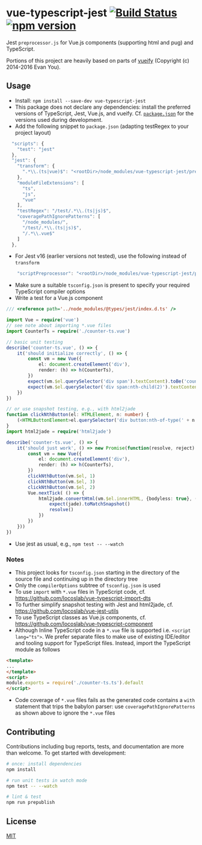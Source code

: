 # vue-typescript-jest [![Build Status](https://travis-ci.org/locoslab/vue-typescript-jest.svg?branch=master)](https://travis-ci.org/locoslab/vue-typescript-jest) [![npm version](https://badge.fury.io/js/vue-typescript-jest.svg)](https://badge.fury.io/js/vue-typescript-jest)
Jest `preprocessor.js` for Vue.js components (supporting html and pug) and TypeScript.

Portions of this project are heavily based on parts of [vueify](https://github.com/vuejs/vueify) (Copyright (c) 2014-2016 Evan You).

## Usage
* Install: `npm install --save-dev vue-typescript-jest`
* This package does not declare any dependencies: install the preferred versions of TypeScript, Jest, Vue.js, and vueify. Cf. [`package.json`](package.json) for the versions used during development.
* Add the following snippet to `package.json` (adapting testRegex to your project layout)
```js
  "scripts": {
    "test": "jest"
  },
  "jest": {
    "transform": {
      ".*\\.(ts|vue)$": "<rootDir>/node_modules/vue-typescript-jest/preprocessor.js"
    },
    "moduleFileExtensions": [
      "ts",
      "js",
      "vue"
    ],
    "testRegex": "/test/.*\\.(ts|js)$",
    "coveragePathIgnorePatterns": [
      "/node_modules/",
      "/test/.*\\.(ts|js)$",
      "/.*\\.vue$"
    ]
  },
```

* For Jest v16 (earlier versions not tested), use the following instead of `transform`
```js
    "scriptPreprocessor": "<rootDir>/node_modules/vue-typescript-jest/preprocessor.js",
```

* Make sure a suitable `tsconfig.json` is present to specify your required TypeScript compiler options
* Write a test for a Vue.js component
```typescript
/// <reference path='../node_modules/@types/jest/index.d.ts' />

import Vue = require('vue')
// see note about importing *.vue files
import CounterTs = require('./counter-ts.vue')

// basic unit testing
describe('counter-ts.vue', () => {
	it('should initialize correctly', () => {
		const vm = new Vue({
			el: document.createElement('div'),
			render: (h) => h(CounterTs),
		})
		expect(vm.$el.querySelector('div span').textContent).toBe('counter-ts')
		expect(vm.$el.querySelector('div span:nth-child(2)').textContent).toBe('1')
	})
})

// or use snapshot testing, e.g., with html2jade
function clickNthButton(el: HTMLElement, n: number) {
	(<HTMLButtonElement>el.querySelector('div button:nth-of-type(' + n + ')')).click()
}
import html2jade = require('html2jade')

describe('counter-ts.vue', () => {
	it('should just work', () => new Promise(function(resolve, reject) {
		const vm = new Vue({
			el: document.createElement('div'),
			render: (h) => h(CounterTs),
		})
		clickNthButton(vm.$el, 1)
		clickNthButton(vm.$el, 3)
		clickNthButton(vm.$el, 2)
		Vue.nextTick( () => {
			html2jade.convertHtml(vm.$el.innerHTML, {bodyless: true}, (err: any, jade: string) => {
				expect(jade).toMatchSnapshot()
				resolve()
			})
		})
	}))
})
```

* Use jest as usual, e.g., `npm test -- --watch`

### Notes
* This project looks for `tsconfig.json` starting in the directory of the source file and continuing up in the directory tree
* Only the `compilerOptions` subtree of `tsconfig.json` is used
* To use `import` with `*.vue` files in TypeScript code, cf. <https://github.com/locoslab/vue-typescript-import-dts>
* To further simplify snapshot testing with Jest and html2jade, cf. <https://github.com/locoslab/vue-jest-utils>
* To use TypeScript classes as Vue.js components, cf.
<https://github.com/locoslab/vue-typescript-component>
* Although Inline TypeScript code in a `*.vue` file is supported i.e. `<script lang="ts">`. We prefer separate files to make use of existing IDE/editor and tooling support for TypeScript files. Instead, import the TypeScript module as follows
```html
<template>
...
</template>
<script>
module.exports = require('./counter-ts.ts').default
</script>
```
* Code coverage of `*.vue` files fails as the generated code contains a `with` statement that trips the babylon parser: use `coveragePathIgnorePatterns` as shown above to ignore the `*.vue` files

## Contributing
Contributions including bug reports, tests, and documentation are more than welcome. To get started with development:
``` bash
# once: install dependencies
npm install

# run unit tests in watch mode
npm test -- --watch

# lint & test
npm run prepublish
```

## License
[MIT](http://opensource.org/licenses/MIT)
